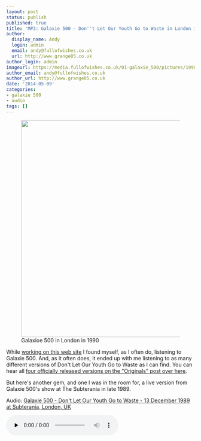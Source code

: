 ```yaml
---
layout: post
status: publish
published: true
title: 'MP3: Galaxie 500 - Don''t Let Our Youth Go to Waste in London in 1989'
author:
  display_name: Andy
  login: admin
  email: andy@fullofwishes.co.uk
  url: http://www.grange85.co.uk
author_login: admin
imageurl: https://media.fullofwishes.co.uk/01-galaxie_500/pictures/1990-09-29_Melody-Maker_Galaxie-500_This-Is-Our-Music-review_image.jpg
author_email: andy@fullofwishes.co.uk
author_url: http://www.grange85.co.uk
date: '2014-05-09'
categories:
- galaxie 500
- audio
tags: []
---
```

<p><figure class="caption aligncenter"><img src="https://media.fullofwishes.co.uk/01-galaxie_500/pictures/1990-09-29_Melody-Maker_Galaxie-500_This-Is-Our-Music-review_image.jpg" width="1024" height="581" class /><figcaption class="caption-text"> Galaxioe 500 in London in 1990</figcaption></figure>
While <a href="/2014/05/08/a-head-full-of-wishes-shows-database-updated/" title="A Head Full of Wishes shows database updated">working on this web site</a> I found myself, as I often do, listening to Galaxie 500. And, as it often does, it ended up with me listening to as many different versions of Don't Let Our Youth Go to Waste as I can find. You can hear all <a href="/2013/05/15/originals-dont-let-our-youth-go-to-waste-by-jonathan-richman-covered-by-galaxie-500/" title="Originals: Don’t Let Our Youth Go to Waste by Jonathan Richman (covered by Galaxie 500)">four officially released versions on the "Originals" post over here</a>.</p>
<p>But here's another gem, and one I was in the room for, a live version from Galaxie 500's show at The Subterania in late 1989.</p>

<div class="well"><p class="audio">Audio: <a href="https://media.fullofwishes.co.uk/01-galaxie_500/audio/1989-12-13-galaxie-500-dont-let-our-youth-go-to-waste.mp3">Galaxie 500 - Don't Let Our Youth Go to Waste - 13 December 1989 at Subterania, London, UK</a></p><audio controls="controls" preload="none" src="https://media.fullofwishes.co.uk/01-galaxie_500/audio/1989-12-13-galaxie-500-dont-let-our-youth-go-to-waste.mp3"></audio></div>

